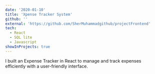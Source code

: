 ```yaml
---
date: '2020-01-10'
title: 'Xpense Tracker System'
github: ''
external: 'https://github.com/SherMuhammadgithub/projectFrontend'
tech:
  - React
  - SQL lite
  - Javascript
showInProjects: true
---
```

I built an Expense Tracker in React to manage and track expenses efficiently with a user-friendly interface.
